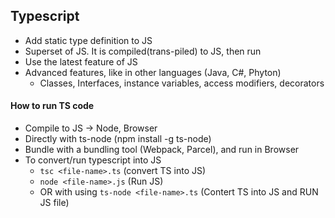 ## Typescript

- Add static type definition to JS
- Superset of JS. It is compiled(trans-piled) to JS, then run
- Use the latest feature of JS
- Advanced features, like in other languages (Java, C#, Phyton)
  - Classes, Interfaces, instance variables, access modifiers, decorators

#### How to run TS code

- Compile to JS -> Node, Browser
- Directly with ts-node (npm install -g ts-node)
- Bundle with a bundling tool (Webpack, Parcel), and run in Browser
- To convert/run typescript into JS
  - `tsc <file-name>.ts` (convert TS into JS)
  - `node <file-name>.js` (Run JS)
  - OR with using `ts-node <file-name>.ts` (Contert TS into JS and RUN JS file)
